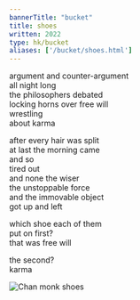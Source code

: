 ```yaml
---
bannerTitle: "bucket" 
title: shoes
written: 2022
type: hk/bucket
aliases: ['/bucket/shoes.html']
---
```


argument and counter-argument  
all night long  
the philosophers debated  
locking horns over free will  
wrestling  
about karma  

after every hair was split  
at last the morning came  
and so  
tired out  
and none the wiser  
the unstoppable force  
and the immovable object  
got up and left  

which shoe each of them  
put on first?  
that was free will  

the second?  
karma

![Chan monk shoes](/images/chan/shoes.jpg)
